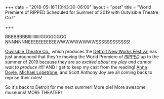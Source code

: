 +++
date = "2018-05-16T13:43:30-06:00"
layout = "post"
title = "World Premiere of RIPPED Scheduled for Summer of 2019 with Outvisible Theatre Co.!"

+++

BBBBBBBBIIIIIIIIIIIGGGGGGGG NNNNNNNEEEEEEEEEEEWWWWWWWWWSSSSSSSSSSSS!

[Ouvisible Theatre Co.](http://www.outvisibletheatre.com/), which produces the [Detroit New Works Festival](http://www.outvisibletheatre.com/playwriting-opportunities/newworks/) has just announced that they're moving the World Premiere of [*RIPPED*](https://newplayexchange.org/plays/70552/ripped) up to the summer of 2019 because they are *so excited about my play and cannot wait to produce it*!!! AND I get to keep my cast from the reading! [Anna Doyle](https://www.annadoyleactor.com/), [Michael Lopetrone](http://www.michaellopetrone.com/), and Scott Anthony Joy are all coming back to reprise their roles!

So it's back to Detroit for me next summer! More pie! More awesome museums! MORE THEATER!